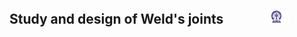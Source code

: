 ## Study and design of Weld's joints &nbsp; &nbsp; &nbsp; &nbsp; &nbsp; &nbsp; <img src="./images/iitkgp.png" width="8%" />
